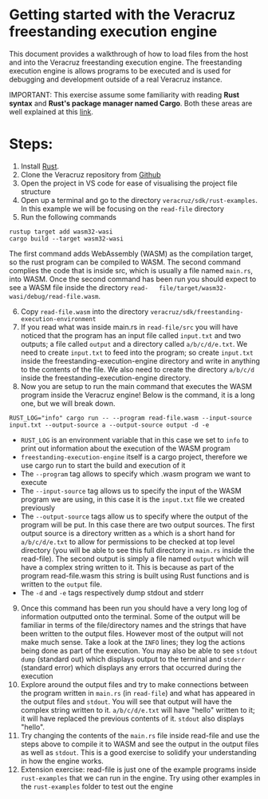 # Getting started with the Veracruz freestanding execution engine

This document provides a walkthrough of how to load files from the host and into the Veracruz freestanding execution engine. The freestanding execution engine is allows programs to be executed and is used for debugging and development outside of a real Veracruz instance.

IMPORTANT: This exercise assume some familiarity with reading **Rust syntax** and **Rust's package manager named Cargo**. Both these areas are well explained at this [link](https://doc.rust-lang.org/book/title-page.html).

# Steps:
1. Install [Rust](https://www.rust-lang.org/tools/install).
2. Clone the Veracruz repository from [Github](https://github.com/veracruz-project/veracruz)
3. Open the project in VS code for ease of visualising the project file structure
4. Open up a terminal and go to the directory `veracruz/sdk/rust-examples`. In this example we will be focusing on the `read-file` directory
5. Run the following commands
  ```
  rustup target add wasm32-wasi
  cargo build --target wasm32-wasi
  ```
The first command adds WebAssembly (WASM) as the compilation target, so the rust program can be compiled to WASM. The second command complies the code that is inside src, which is usually a file named `main.rs`, into WASM. Once the second command has been run you should expect to see a WASM file inside the directory `read-   file/target/wasm32-wasi/debug/read-file.wasm`.
  
6. Copy `read-file.wasm` into the directory `veracruz/sdk/freestanding-execution-environment`
7. If you read what was inside main.rs in `read-file/src` you will have noticed that the program has an input file called `input.txt` and two outputs; a file called `output` and a directory called `a/b/c/d/e.txt`. We need to create `input.txt` to feed into the program; so create `input.txt` inside the freestanding-execution-engine directory and write in anything to the contents of the file. We also need to create the directory `a/b/c/d` inside the freestanding-execution-engine directory.
8. Now you are setup to run the main command that executes the WASM program inside the Veracruz engine! Below is the command, it is a long one, but we will break down.
```
RUST_LOG="info" cargo run -- --program read-file.wasm --input-source input.txt --output-source a --output-source output -d -e
```

- `RUST_LOG` is an environment variable that in this case we set to `info` to print out information about the execution of the WASM program
- `freestanding-execution-engine` itself is a cargo project, therefore we use cargo run to start the build and execution of it
- The `--program` tag allows to specify which .wasm program we want to execute
- The `--input-source` tag allows us to specify the input of the WASM program we are using, in this case it is the `input.txt` file we created previously
- The `--output-source` tags allow us to specify where the output of the program will be put. In this case there are two output sources. The first output source is a directory written as `a` which is a short hand for `a/b/c/d/e.txt` to allow for permissions to be checked at top level directory (you will be able to see this full directory in `main.rs` inside the read-file). The second output is simply a file named `output` which will have a complex string written to it. This is because as part of the program read-file.wasm this string is built using Rust functions and is written to the `output` file.
- The `-d` and `-e` tags respectively dump stdout and stderr

9. Once this command has been run you should have a very long log of information outputted onto the terminal. Some of the output will be familiar in terms of the file/directory names and the strings that have been written to the output files. However most of the output will not make much sense. Take a look at the `INFO` lines; they log the actions being done as part of the execution. You may also be able to see `stdout dump` (standard out) which displays output to the terminal and `stderr` (standard error) which displays any errors that occurred during the execution
10. Explore around the output files and try to make connections between the program written in `main.rs` (in `read-file`) and what has appeared in the output files and `stdout`. You will see that output will have the complex string written to it. `a/b/c/d/e.txt` will have "hello" written to it; it will have replaced the previous contents of it. `stdout` also displays "hello".
11. Try changing the contents of the `main.rs` file inside read-file and use the steps above to compile it to WASM and see the output in the output files as well as `stdout`. This is a good exercise to solidify your understanding in how the engine works.
12. Extension exercise: read-file is just one of the example programs inside `rust-examples` that we can run in the engine. Try using other examples in the `rust-examples` folder to test out the engine
